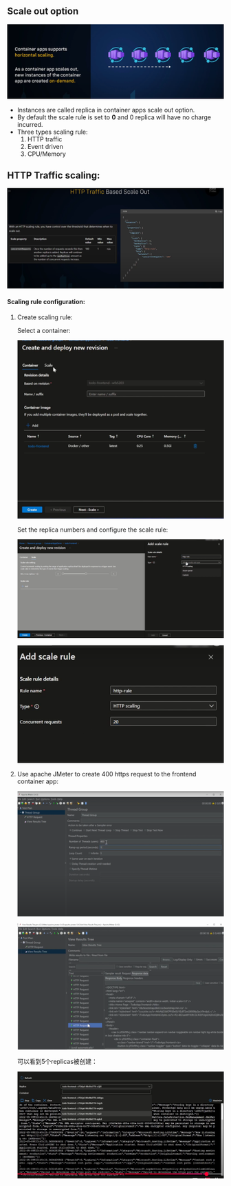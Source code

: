 ## Scale out option

![alt text](image-10.png)

- Instances are called replica in container apps scale out option.
- By default the scale rule is set to **0** and 0 replica will have no charge incurred.
- Three types scaling rule:
    1. HTTP traffic
    2. Event driven
    3. CPU/Memory

## HTTP Traffic scaling:

![alt text](image-11.png)

#### Scaling rule configuration:
1. Create scaling rule:

    Select a container:

    ![alt text](image-12.png)

    Set the replica numbers and configure the scale rule:

    ![alt text](image-13.png)

    ![alt text](image-14.png)

2. Use apache JMeter to create 400 https request to the frontend container app:

    ![alt text](image-15.png)

    ![alt text](image-16.png)

    可以看到5个replicas被创建：

    ![alt text](image-17.png)